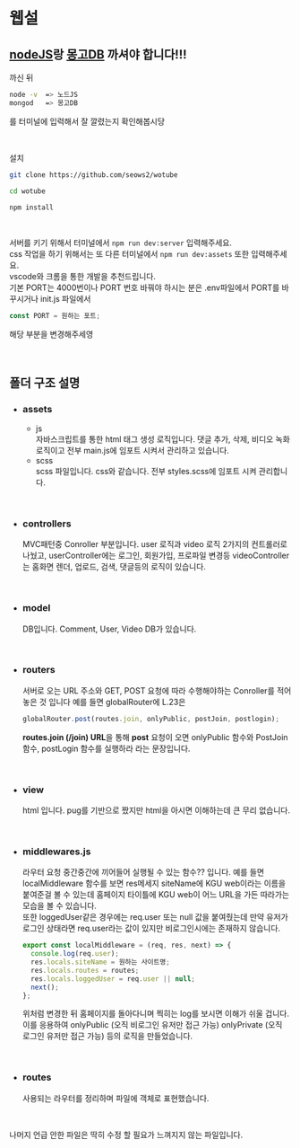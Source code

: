# 웹설

## [nodeJS](https://nodejs.org/en/)랑 [몽고DB](https://www.mongodb.com/download-center/community) 까셔야 합니다!!!

까신 뒤

```bash
node -v  => 노드JS
mongod   => 몽고DB
```

를 터미널에 입력해서 잘 깔렸는지 확인해봅시당

<br>

설치

```bash
git clone https://github.com/seows2/wotube

cd wotube

npm install

```

<br>

서버를 키기 위해서 터미널에서 `npm run dev:server` 입력해주세요.  
css 작업을 하기 위해서는 또 다른 터미널에서 `npm run dev:assets` 또한 입력해주세요.  
vscode와 크롬을 통한 개발을 추천드립니다.  
기본 PORT는 4000번이나 PORT 번호 바꿔야 하시는 분은 .env파일에서 PORT를 바꾸시거나 init.js 파일에서

```js
const PORT = 원하는 포트;
```

해당 부분을 변경해주세영

<br>

## 폴더 구조 설명

- ### assets

  - js  
    자바스크립트를 통한 html 태그 생성 로직입니다. 댓글 추가, 삭제, 비디오 녹화 로직이고 전부 main.js에 임포트 시켜서 관리하고 있습니다.
  - scss  
    scss 파일입니다. css와 같습니다. 전부 styles.scss에 임포트 시켜 관리합니다.

<br>

- ### controllers

  MVC패턴중 Conroller 부분입니다. user 로직과 video 로직 2가지의 컨트롤러로 나눴고, userController에는 로그인, 회원가입, 프로파일 변경등 videoController는 홈화면 렌더, 업로드, 검색, 댓글등의 로직이 있습니다.

  <br>

- ### model

  DB입니다. Comment, User, Video DB가 있습니다.

  <br>

- ### routers

  서버로 오는 URL 주소와 GET, POST 요청에 따라 수행해야하는 Conroller를 적어놓은 것 입니다 예를 들면 globalRouter에 L.23은

  ```js
  globalRouter.post(routes.join, onlyPublic, postJoin, postlogin);
  ```

  **routes.join (/join) URL**을 통해 **post** 요청이 오면 onlyPublic 함수와 PostJoin 함수, postLogin 함수를 실행하라 라는 문장입니다.

  <br>

- ### view

  html 입니다. pug를 기반으로 짰지만 html을 아시면 이해하는데 큰 무리 없습니다.

  <br>

- ### middlewares.js

  라우터 요청 중간중간에 끼어들어 실행될 수 있는 함수?? 입니다. 예를 들면 localMiddleware 함수를 보면 res메세지 siteName에 KGU web이라는 이름을 붙여준걸 볼 수 있는데 홈페이지 타이틀에 KGU web이 어느 URL을 가든 따라가는 모습을 볼 수 있습니다.  
   또한 loggedUser같은 경우에는 req.user 또는 null 값을 붙여줬는데 만약 유저가 로그인 상태라면 req.user라는 값이 있지만 비로그인시에는 존재하지 않습니다.

  ```js
  export const localMiddleware = (req, res, next) => {
    console.log(req.user);
    res.locals.siteName = 원하는 사이트명;
    res.locals.routes = routes;
    res.locals.loggedUser = req.user || null;
    next();
  };
  ```

  위처럼 변경한 뒤 홈페이지를 돌아다니며 찍히는 log를 보시면 이해가 쉬울 겁니다.  
  이를 응용하여 onlyPublic (오직 비로그인 유저만 접근 가능) onlyPrivate (오직 로그인 유저만 접근 가능) 등의 로직을 만들었습니다.

  <br>

- ### routes
  사용되는 라우터를 정리하며 파일에 객체로 표현했습니다.

<br>

나머지 언급 안한 파일은 딱히 수정 할 필요가 느껴지지 않는 파일입니다.
